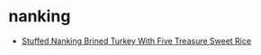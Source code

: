 # nanking

 * [Stuffed Nanking Brined Turkey With Five Treasure Sweet Rice](../../index/s/stuffed-nanking-brined-turkey-with-five-treasure-sweet-rice-236128.json)
